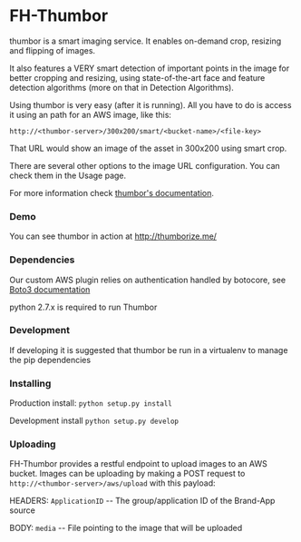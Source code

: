 # FH-Thumbor

thumbor is a smart imaging service. It enables on-demand crop, resizing and flipping of images.

It also features a VERY smart detection of important points in the image for better cropping and resizing, using state-of-the-art face and feature detection algorithms (more on that in Detection Algorithms).

Using thumbor is very easy (after it is running). All you have to do is access it using an path for an AWS image, like this:

```
http://<thumbor-server>/300x200/smart/<bucket-name>/<file-key>
```

That URL would show an image of the asset in 300x200 using smart crop.

There are several other options to the image URL configuration. You can check them in the Usage page.

For more information check [thumbor's
documentation](http://thumbor.readthedocs.org/en/latest/index.html "thumbor docs").

### Demo

You can see thumbor in action at http://thumborize.me/



### Dependencies

Our custom AWS plugin relies on authentication handled by botocore, see [Boto3 documentation](https://boto3.readthedocs.org/en/latest/guide/quickstart.html#configuration)

python 2.7.x is required to run Thumbor

### Development

If developing it is suggested that thumbor be run in a virtualenv to manage the pip dependencies

### Installing

Production install: `python setup.py install`

Development install `python setup.py develop` 



### Uploading
FH-Thumbor provides a restful endpoint to upload images to an AWS bucket.
Images can be uploading by making a POST request to `http://<thumbor-server>/aws/upload` 
with this payload:
 
 HEADERS:
 `ApplicationID` -- The group/application ID of the Brand-App source
 
 BODY:
 `media` -- File pointing to the image that will be uploaded
 
  
